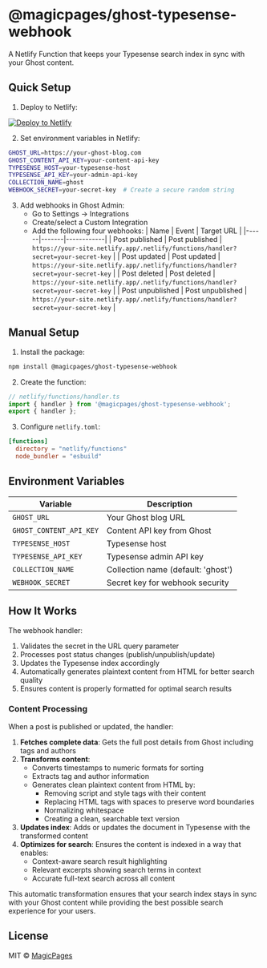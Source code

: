 # @magicpages/ghost-typesense-webhook

A Netlify Function that keeps your Typesense search index in sync with your Ghost content.

## Quick Setup

1. Deploy to Netlify:

[![Deploy to Netlify](https://www.netlify.com/img/deploy/button.svg)](https://app.netlify.com/start/deploy?repository=https://github.com/magicpages/ghost-typesense)

2. Set environment variables in Netlify:

```bash
GHOST_URL=https://your-ghost-blog.com
GHOST_CONTENT_API_KEY=your-content-api-key
TYPESENSE_HOST=your-typesense-host
TYPESENSE_API_KEY=your-admin-api-key
COLLECTION_NAME=ghost
WEBHOOK_SECRET=your-secret-key  # Create a secure random string
```

3. Add webhooks in Ghost Admin:
   - Go to Settings → Integrations
   - Create/select a Custom Integration
   - Add the following four webhooks:
     | Name | Event | Target URL |
     |------|-------|------------|
     | Post published | Post published | `https://your-site.netlify.app/.netlify/functions/handler?secret=your-secret-key` |
     | Post updated | Post updated | `https://your-site.netlify.app/.netlify/functions/handler?secret=your-secret-key` |
     | Post deleted | Post deleted | `https://your-site.netlify.app/.netlify/functions/handler?secret=your-secret-key` |
     | Post unpublished | Post unpublished | `https://your-site.netlify.app/.netlify/functions/handler?secret=your-secret-key` |

## Manual Setup

1. Install the package:
```bash
npm install @magicpages/ghost-typesense-webhook
```

2. Create the function:
```typescript
// netlify/functions/handler.ts
import { handler } from '@magicpages/ghost-typesense-webhook';
export { handler };
```

3. Configure `netlify.toml`:
```toml
[functions]
  directory = "netlify/functions"
  node_bundler = "esbuild"
```

## Environment Variables

| Variable | Description |
|----------|-------------|
| `GHOST_URL` | Your Ghost blog URL |
| `GHOST_CONTENT_API_KEY` | Content API key from Ghost |
| `TYPESENSE_HOST` | Typesense host |
| `TYPESENSE_API_KEY` | Typesense admin API key |
| `COLLECTION_NAME` | Collection name (default: 'ghost') |
| `WEBHOOK_SECRET` | Secret key for webhook security |

## How It Works

The webhook handler:
1. Validates the secret in the URL query parameter
2. Processes post status changes (publish/unpublish/update)
3. Updates the Typesense index accordingly
4. Automatically generates plaintext content from HTML for better search quality
5. Ensures content is properly formatted for optimal search results

### Content Processing

When a post is published or updated, the handler:

1. **Fetches complete data**: Gets the full post details from Ghost including tags and authors
2. **Transforms content**: 
   - Converts timestamps to numeric formats for sorting
   - Extracts tag and author information 
   - Generates clean plaintext content from HTML by:
     - Removing script and style tags with their content
     - Replacing HTML tags with spaces to preserve word boundaries
     - Normalizing whitespace
     - Creating a clean, searchable text version
3. **Updates index**: Adds or updates the document in Typesense with the transformed content
4. **Optimizes for search**: Ensures the content is indexed in a way that enables:
   - Context-aware search result highlighting
   - Relevant excerpts showing search terms in context
   - Accurate full-text search across all content

This automatic transformation ensures that your search index stays in sync with your Ghost content while providing the best possible search experience for your users.

## License

MIT © [MagicPages](https://www.magicpages.co)